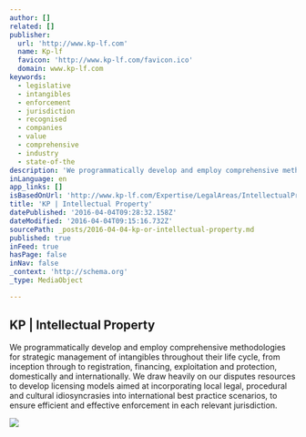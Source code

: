 ```yaml
---
author: []
related: []
publisher:
  url: 'http://www.kp-lf.com'
  name: Kp-lf
  favicon: 'http://www.kp-lf.com/favicon.ico'
  domain: www.kp-lf.com
keywords:
  - legislative
  - intangibles
  - enforcement
  - jurisdiction
  - recognised
  - companies
  - value
  - comprehensive
  - industry
  - state-of-the
description: 'We programmatically develop and employ comprehensive methodologies for strategic management of intangibles throughout their life cycle, from inception through to registration, financing, exploitation and protection, domestically and internationally. We draw heavily on our disputes resources to develop licensing models aimed at incorporating local legal, procedural and cultural idiosyncrasies into international best practice scenarios, to ensure efficient and effective enforcement in each relevant jurisdiction.'
inLanguage: en
app_links: []
isBasedOnUrl: 'http://www.kp-lf.com/Expertise/LegalAreas/IntellectualProperty/'
title: 'KP | Intellectual Property'
datePublished: '2016-04-04T09:28:32.158Z'
dateModified: '2016-04-04T09:15:16.732Z'
sourcePath: _posts/2016-04-04-kp-or-intellectual-property.md
published: true
inFeed: true
hasPage: false
inNav: false
_context: 'http://schema.org'
_type: MediaObject

---
```

<article style=""><h1>KP | Intellectual Property</h1><p>We programmatically develop and employ comprehensive methodologies for strategic management of intangibles throughout their life cycle, from inception through to registration, financing, exploitation and protection, domestically and internationally. We draw heavily on our disputes resources to develop licensing models aimed at incorporating local legal, procedural and cultural idiosyncrasies into international best practice scenarios, to ensure efficient and effective enforcement in each relevant jurisdiction.</p><img src="http://www.kp-lf.com/upload/people/CKP_photo.jpeg" /></article>